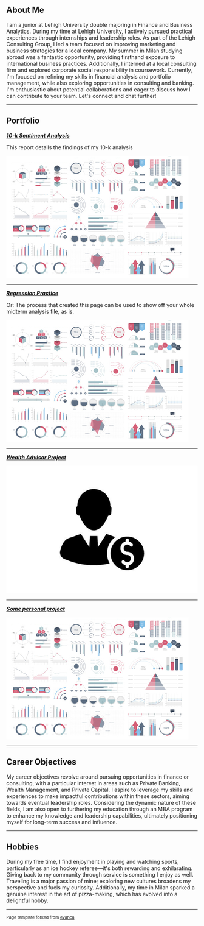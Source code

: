 ## About Me

I am a junior at Lehigh University double majoring in Finance and Business Analytics. During my time at Lehigh University, I actively pursued practical experiences through internships and leadership roles. As part of the Lehigh Consulting Group, I led a team focused on improving marketing and business strategies for a local company. My summer in Milan studying abroad was a fantastic opportunity, providing firsthand exposure to international business practices. Additionally, I interned at a local consulting firm and explored corporate social responsibility in coursework. Currently, I'm focused on refining my skills in financial analysis and portfolio management, while also exploring opportunities in consulting and banking. I'm enthusiastic about potential collaborations and eager to discuss how I can contribute to your team. Let's connect and chat further!

<!-- Upload your own photo and change the path -->



---

## Portfolio

<!-- You can link to other websites, PDFs in this repo, and other pages in this repo -->

_**[10-k Sentiment Analysis](report)**_

This report details the findings of my 10-k analysis

<img src="images/dummy_thumbnail.jpg?raw=true"/>

---

_**[Regression Practice](Regression_practice)**_

Or: The process that created this page can be used to show off your whole midterm analysis file, as is.

<img src="images/dummy_thumbnail.jpg?raw=true"/>

---

_**[Wealth Advisor Project](https://wealth-advisor-dashboard-zxeuck5wssugu23mf7cjon.streamlit.app/)**_

<img src="images/Advisor.jpg?raw=true"/> 

---

_**[Some personal project](/pdf/sample_presentation.pdf)**_

<img src="images/dummy_thumbnail.jpg?raw=true"/>

---

## Career Objectives

My career objectives revolve around pursuing opportunities in finance or consulting, with a particular interest in areas such as Private Banking, Wealth Management, and Private Capital. I aspire to leverage my skills and experiences to make impactful contributions within these sectors, aiming towards eventual leadership roles. Considering the dynamic nature of these fields, I am also open to furthering my education through an MBA program to enhance my knowledge and leadership capabilities, ultimately positioning myself for long-term success and influence.

---

## Hobbies

During my free time, I find enjoyment in playing and watching sports, particularly as an ice hockey referee—it's both rewarding and exhilarating. Giving back to my community through service is something I enjoy as well. Traveling is a major passion of mine; exploring new cultures broadens my perspective and fuels my curiosity. Additionally, my time in Milan sparked a genuine interest in the art of pizza-making, which has evolved into a delightful hobby.

---
<p style="font-size:11px">Page template forked from <a href="https://github.com/evanca/quick-portfolio">evanca</a></p>
<!-- Remove above link if you don't want to attibute -->
